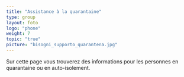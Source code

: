 ```yaml
---
title: "Assistance à la quarantaine"
type: group
layout: foto 
logo: "phone"
weight: 7
topic: "true"
picture: "bisogni_supporto_quarantena.jpg"
---
```


Sur cette page vous trouverez des informations pour les personnes en quarantaine ou en auto-isolement.